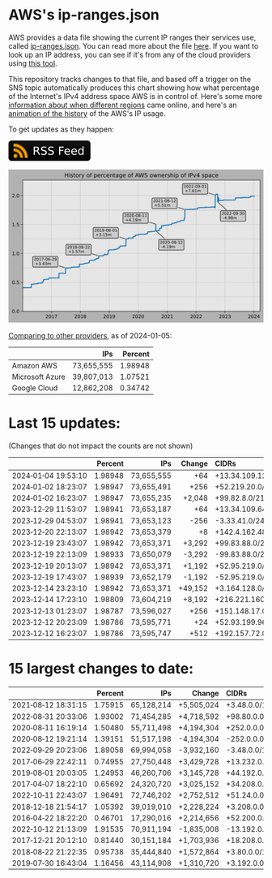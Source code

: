 # AWS's ip-ranges.json

AWS provides a data file showing the current IP ranges their
services use, called [ip-ranges.json](https://ip-ranges.amazonaws.com/ip-ranges.json).
You can read more about the file [here](https://docs.aws.amazon.com/general/latest/gr/aws-ip-ranges.html).
If you want to look up an IP address, you can see if it's from any of the cloud providers using [this tool](https://cloud-ips.s3-us-west-2.amazonaws.com/index.html).

This repository tracks changes to that file, and based off a trigger on the SNS 
topic automatically produces this chart showing how what percentage of the 
Internet's IPv4 address space AWS is in control of.  Here's some 
more [information about when different regions](announces.md) came 
online, and here's an [animation of the history](https://youtu.be/Su25yl7eol8) 
of the AWS's IP usage.

To get updates as they happen:

[![RSS Icon](images/rss_badge.svg)](https://raw.githubusercontent.com/seligman/aws-ip-ranges/master/rss.xml)

![History of AWS](history_count.svg)

[Comparing to other providers](https://github.com/seligman/cloud_sizes), as of 2024-01-05:

| | IPs | Percent |
| --- | ---: | ---: |
| Amazon AWS | 73,655,555 | 1.98948 |
| Microsoft Azure | 39,807,013 | 1.07521 |
| Google Cloud | 12,862,208 | 0.34742 |


# Last 15 updates:

(Changes that do not impact the counts are not shown)

| | Percent | IPs | Change | CIDRs |
| :--- | ---: | ---: | ---: | :--- |
| 2024&#8209;01&#8209;04&nbsp;19:53:10 | 1.98948 | 73,655,555 | +64 | +13.34.109.128/26 |
| 2024&#8209;01&#8209;02&nbsp;18:23:07 | 1.98947 | 73,655,491 | +256 | +52.219.20.0/24 |
| 2024&#8209;01&#8209;02&nbsp;16:23:07 | 1.98947 | 73,655,235 | +2,048 | +99.82.8.0/21 |
| 2023&#8209;12&#8209;29&nbsp;11:53:07 | 1.98941 | 73,653,187 | +64 | +13.34.109.64/26 |
| 2023&#8209;12&#8209;29&nbsp;04:53:07 | 1.98941 | 73,653,123 | -256 | -3.33.41.0/24 |
| 2023&#8209;12&#8209;20&nbsp;22:13:07 | 1.98942 | 73,653,379 | +8 | +142.4.162.48/29 |
| 2023&#8209;12&#8209;19&nbsp;23:43:07 | 1.98942 | 73,653,371 | +3,292 | +99.83.88.0/22,&nbsp;+151.148.8.0/22,&nbsp;+99.83.92.0/24,&nbsp;... |
| 2023&#8209;12&#8209;19&nbsp;22:13:09 | 1.98933 | 73,650,079 | -3,292 | -99.83.88.0/22,&nbsp;-151.148.8.0/22,&nbsp;-99.83.92.0/24,&nbsp;... |
| 2023&#8209;12&#8209;19&nbsp;20:13:07 | 1.98942 | 73,653,371 | +1,192 | +52.95.219.0/24,&nbsp;+99.82.176.0/24,&nbsp;+52.95.218.128/25,&nbsp;... |
| 2023&#8209;12&#8209;19&nbsp;17:43:07 | 1.98939 | 73,652,179 | -1,192 | -52.95.219.0/24,&nbsp;-99.82.176.0/24,&nbsp;-52.95.218.128/25,&nbsp;... |
| 2023&#8209;12&#8209;14&nbsp;23:23:10 | 1.98942 | 73,653,371 | +49,152 | +3.164.128.0/17,&nbsp;+3.164.64.0/18 |
| 2023&#8209;12&#8209;14&nbsp;17:23:10 | 1.98809 | 73,604,219 | +8,192 | +216.221.160.0/19 |
| 2023&#8209;12&#8209;13&nbsp;01:23:07 | 1.98787 | 73,596,027 | +256 | +151.148.17.0/24 |
| 2023&#8209;12&#8209;12&nbsp;20:23:09 | 1.98786 | 73,595,771 | +24 | +52.93.199.96/28,&nbsp;+52.93.199.88/29 |
| 2023&#8209;12&#8209;12&nbsp;16:23:07 | 1.98786 | 73,595,747 | +512 | +192.157.72.0/23 |


# 15 largest changes to date:

| | Percent | IPs | Change | CIDRs |
| :--- | ---: | ---: | ---: | :--- |
| 2021&#8209;08&#8209;12&nbsp;18:31:15 | 1.75915 | 65,128,214 | +5,505,024 | +3.48.0.0/12,&nbsp;+35.96.0.0/12,&nbsp;+3.152.0.0/13,&nbsp;... |
| 2022&#8209;08&#8209;31&nbsp;20:33:06 | 1.93002 | 71,454,285 | +4,718,592 | +98.80.0.0/12,&nbsp;+184.32.0.0/12,&nbsp;+13.184.0.0/13,&nbsp;... |
| 2020&#8209;08&#8209;11&nbsp;16:19:14 | 1.50480 | 55,711,498 | +4,194,304 | +252.0.0.0/10 |
| 2020&#8209;08&#8209;12&nbsp;19:21:14 | 1.39151 | 51,517,198 | -4,194,304 | -252.0.0.0/10 |
| 2022&#8209;09&#8209;29&nbsp;20:23:06 | 1.89058 | 69,994,058 | -3,932,160 | -3.48.0.0/12,&nbsp;-35.96.0.0/12,&nbsp;-3.240.0.0/13,&nbsp;... |
| 2017&#8209;06&#8209;29&nbsp;22:42:11 | 0.74955 | 27,750,448 | +3,429,728 | +13.232.0.0/13,&nbsp;+34.240.0.0/13,&nbsp;+35.168.0.0/13,&nbsp;... |
| 2019&#8209;08&#8209;01&nbsp;20:03:05 | 1.24953 | 46,260,706 | +3,145,728 | +44.192.0.0/10,&nbsp;-3.192.0.0/12 |
| 2017&#8209;04&#8209;07&nbsp;18:22:10 | 0.65692 | 24,320,720 | +3,025,152 | +34.208.0.0/12,&nbsp;+34.224.0.0/12,&nbsp;+13.58.0.0/15,&nbsp;... |
| 2022&#8209;10&#8209;11&nbsp;22:43:07 | 1.96491 | 72,746,202 | +2,752,512 | +51.24.0.0/13,&nbsp;+57.104.0.0/13,&nbsp;+51.20.0.0/14,&nbsp;... |
| 2018&#8209;12&#8209;18&nbsp;21:54:17 | 1.05392 | 39,019,010 | +2,228,224 | +3.208.0.0/12,&nbsp;+3.224.0.0/12,&nbsp;+13.48.0.0/15 |
| 2016&#8209;04&#8209;22&nbsp;18:22:20 | 0.46701 | 17,290,016 | +2,214,656 | +52.200.0.0/13,&nbsp;+52.208.0.0/13,&nbsp;+52.36.0.0/14,&nbsp;... |
| 2022&#8209;10&#8209;12&nbsp;21:13:09 | 1.91535 | 70,911,194 | -1,835,008 | -13.192.0.0/13,&nbsp;-16.28.0.0/14,&nbsp;-40.172.0.0/14,&nbsp;... |
| 2017&#8209;12&#8209;21&nbsp;20:12:10 | 0.81440 | 30,151,184 | +1,703,936 | +18.208.0.0/13,&nbsp;+18.204.0.0/14,&nbsp;+18.224.0.0/14,&nbsp;... |
| 2018&#8209;08&#8209;22&nbsp;21:22:35 | 0.95738 | 35,444,840 | +1,572,864 | +3.80.0.0/12,&nbsp;+3.16.0.0/14,&nbsp;+3.40.0.0/14 |
| 2019&#8209;07&#8209;30&nbsp;16:43:04 | 1.16456 | 43,114,908 | +1,310,720 | +3.192.0.0/12,&nbsp;+15.222.0.0/15,&nbsp;+15.236.0.0/15 |
